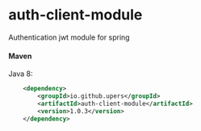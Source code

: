 # auth-client-module
Authentication jwt module for spring

#### Maven
Java 8:
```xml
	<dependency>
		<groupId>io.github.upers</groupId>
		<artifactId>auth-client-module</artifactId>
		<version>1.0.3</version>
	</dependency>
```
